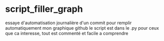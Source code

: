 # script_filler_graph
essaye d'automatisation journalière d'un commit pour remplir automatiquement mon graphique github
le script est dans le .py pour ceux que ca interesse, tout est commenté et facile a comprendre

